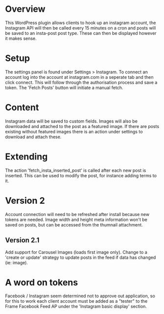 # Overview #

This WordPress plugin allows clients to hook up an instagram account, the Instagram API will then be called every 15 minutes on a cron and posts will be saved to an insta-post post type. These can then be displayed however it makes sense.

# Setup #

The settings panel is found under Settings > Instagram. To connect an account log into the account at instagram.com in a seperate tab and then click connect. This will follow through the authorisation process and save a token. The 'Fetch Posts' button will initiate a manual fetch.

# Content #

Instagram data will be saved to custom fields. Images will also be downloaded and attached to the post as a featured image. If there are posts existing without featured images there is an action under settings to download and attach these.

# Extending #

The action 'fetch_insta_inserted_post' is called after each new post is inserted. This can be used to modify the post, for instance adding terms to it.


# Version 2 #

Account connection will need to be refreshed after install because new tokens are needed. Image width and height meta information won't be saved on posts, but can be accessed from the thumnail attachment.

## Version 2.1 ##

Add support for Carousel Images (loads first image only). Change to a 'create or update' strategy to update posts in the feed if data has changed (ie: image).

# A word on tokens #

Facebook / Instagram seem determined not to approve out application, so for this to work each client account must be added as a "tester" to the Frame Facebook Feed AP under the 'Instagram basic display' section.
